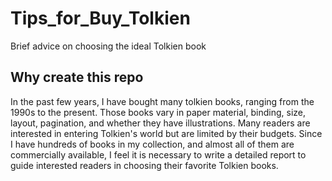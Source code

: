 # Tips_for_Buy_Tolkien
Brief advice on choosing the ideal Tolkien book

## Why create this repo
In the past few years, I have bought many tolkien books, ranging from the 1990s to the present. Those books vary in paper material, binding, size, layout, pagination, and whether they have illustrations. Many readers are interested in entering Tolkien's world but are limited by their budgets. Since I have hundreds of books in my collection, and almost all of them are commercially available, I feel it is necessary to write a detailed report to guide interested readers in choosing their favorite Tolkien books.
